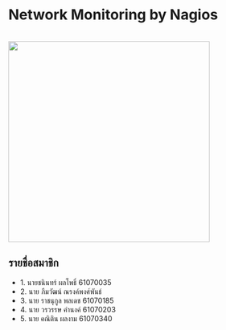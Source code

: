 <h1>Network Monitoring by Nagios</h1> <br>
<img src="https://www.nagios.org/wp-content/uploads/2015/06/Nagios-Logo.jpg" width='400'> 
<h2>รายชื่อสมาชิก</h2>
<ul>
  <li>1. นายชนินทร์ ผลโพธิ์ 61070035</li>
  <li>2. นาย ภีมวัฒน์ ณรงค์พงศ์พันธ์</li>
  <li>3. นาย ราชนุกูล พลเดช 61070185</li>
  <li>4. นาย วรวรรษ คำนงค์ 61070203</li>
  <li>5. นาย คณิติน ผลงาม 61070340</li>
</ul>


